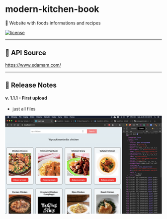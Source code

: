 # modern-kitchen-book
🍲 Website with foods informations and recipes

[![license](https://img.shields.io/github/license/janmager/modern-kitchen-book.svg)](https://github.com/janmager/mordern-kitchen-book)

----------------------------

## 🥪 API Source
https://www.edamam.com/

----------------------------

## 🍒 Release Notes
#### v. 1.1.1 - First upload
- just all files
  
![v1.1](https://raw.githubusercontent.com/janmager/modern-kitchen-book/master/img/v1-1.png)
